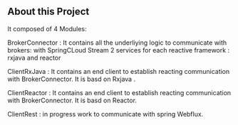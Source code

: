 ## About this Project

It composed of 4 
Modules:

BrokerConnector : 
It contains all the underliying logic to communicate with brokers: with SpringCLoud Stream
2 services for each reactive framework : rxjava and reactor 

ClientRxJava :
It contains an end client to establish reacting communication with BrokerConnector.
It is basd on Rxjava .

ClientReactor :
It contains an end client to establish reacting communication with BrokerConnector.
It is basd on Reactor.

ClientRest :
in progress work to communicate with spring Webflux.


